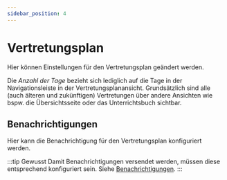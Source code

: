 ```yaml
---
sidebar_position: 4
---
```


# Vertretungsplan

Hier können Einstellungen für den Vertretungsplan geändert werden.

Die *Anzahl der Tage* bezieht sich lediglich auf die Tage in der Navigationsleiste in der Vertretungsplanansicht. Grundsätzlich
sind alle (auch älteren und zukünftigen) Vertretungen über andere Ansichten wie bspw. die Übersichtsseite oder das Unterrichtsbuch
sichtbar.

## Benachrichtigungen

Hier kann die Benachrichtigung für den Vertretungsplan konfiguriert werden. 

:::tip Gewusst
Damit Benachrichtigungen versendet werden, müssen diese entsprechend konfiguriert sein. Siehe [Benachrichtigungen](./notifications).
:::